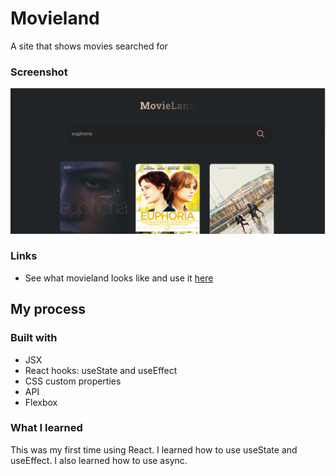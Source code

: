 # Movieland
A site that shows movies searched for

### Screenshot

![](movieland.png)

### Links

- See what movieland looks like and use it [here](https://movieland-smoky.vercel.app/)

## My process

### Built with

- JSX
- React hooks: useState and useEffect
- CSS custom properties
- API
- Flexbox


### What I learned

This was my first time using React. I learned how to use useState and useEffect. I also learned how to use async.
